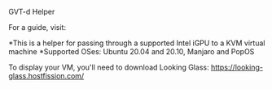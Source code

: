 GVT-d Helper

For a guide, visit:

*This is a helper for passing through a supported Intel iGPU to a KVM virtual machine
*Supported OSes: Ubuntu 20.04 and 20.10, Manjaro and PopOS

To display your VM, you'll need to download Looking Glass: https://looking-glass.hostfission.com/
